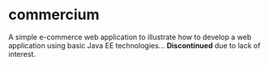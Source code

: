 commercium
==========

A simple e-commerce web application to illustrate how to develop a web application using basic Java EE technologies...
**Discontinued** due to lack of interest.
